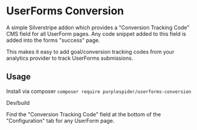 # UserForms Conversion

A simple Silverstripe addon which provides a "Conversion Tracking Code" CMS field for all UserForm pages. Any code snippet added to this field is added into the forms "success" page. 

This makes it easy to add goal/conversion tracking codes from your analytics provider to track UserForms submissions.

## Usage

Install via composer `composer require purplespider/userforms-conversion`

Dev/build

Find the "Conversion Tracking Code" field at the bottom of the "Configuration" tab for any UserForm page.